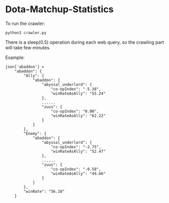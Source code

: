 # Dota-Matchup-Statistics
To run the crawler:
        
    python3 crawler.py

There is a sleep(0.5) operation during each web query, so the crawling part will take few minutes.

Example:

    json['abaddon'] = 
        "abaddon": {
            "Ally": {
                "abaddon": {
                    "abyssal_underlord": {
                        "co-opIndex": "-5.38",
                        "winRateAsAlly": "55.24"
                    },
                    ......
                    "zuus": {
                        "co-opIndex": "0.00",
                        "winRateAsAlly": "62.22"
                    }
                }
            },
            "Enemy": {
                "abaddon": {
                    "abyssal_underlord": {
                        "co-opIndex": "-2.75",
                        "winRateAsAlly": "52.47"
                    },
                    ......
                    "zuus": {
                        "co-opIndex": "-0.58",
                        "winRateAsAlly": "49.66"
                    }
                }
            },
            "winRate": "56.18"
        }


